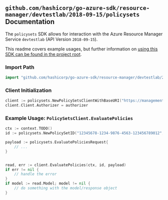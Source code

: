 
## `github.com/hashicorp/go-azure-sdk/resource-manager/devtestlab/2018-09-15/policysets` Documentation

The `policysets` SDK allows for interaction with the Azure Resource Manager Service `devtestlab` (API Version `2018-09-15`).

This readme covers example usages, but further information on [using this SDK can be found in the project root](https://github.com/hashicorp/go-azure-sdk/tree/main/docs).

### Import Path

```go
import "github.com/hashicorp/go-azure-sdk/resource-manager/devtestlab/2018-09-15/policysets"
```


### Client Initialization

```go
client := policysets.NewPolicySetsClientWithBaseURI("https://management.azure.com")
client.Client.Authorizer = authorizer
```


### Example Usage: `PolicySetsClient.EvaluatePolicies`

```go
ctx := context.TODO()
id := policysets.NewPolicySetID("12345678-1234-9876-4563-123456789012", "example-resource-group", "labValue", "nameValue")

payload := policysets.EvaluatePoliciesRequest{
	// ...
}


read, err := client.EvaluatePolicies(ctx, id, payload)
if err != nil {
	// handle the error
}
if model := read.Model; model != nil {
	// do something with the model/response object
}
```

